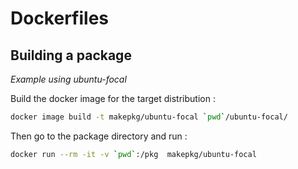 # Dockerfiles

## Building a package

*Example using ubuntu-focal*

Build the docker image for the target distribution :
```sh
docker image build -t makepkg/ubuntu-focal `pwd`/ubuntu-focal/
```

Then go to the package directory and run :
```sh
docker run --rm -it -v `pwd`:/pkg  makepkg/ubuntu-focal
```

